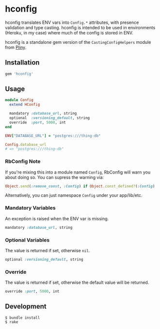 # hconfig

hconfig translates ENV vars into `Config.*` attributes, with presence
validation and type casting. hconfig is intended to be used in
environments (Heroku, in my case) where much of the config is stored in ENV.

hconfig is a standalone gem version of the `CastingConfigHelpers` module from
[Pliny](https://github.com/interagent/pliny).

## Installation

```ruby
gem 'hconfig'
```

## Usage

```ruby
module Config
  extend HConfig

  mandatory :database_url, string
  optional  :versioning_default, string
  override  :port, 5000, int
end

ENV["DATABASE_URL"] = "postgres:///thing-db"

Config.database_url
# => "postgres:///thing-db"
```

### RbConfig Note

If you're mixing this into a module named `Config`, RbConfig will warn you 
about doing so. You can supress the warning via:

```ruby
Object.send(:remove_const, :Config) if Object.const_defined?(:Config)
```

Alternatively, you can just namespace `Config` under your app/lib/etc.

### Mandatory Variables

An exception is raised when the ENV var is missing.

```ruby
mandatory :database_url, string
```

### Optional Variables

The value is returned if set, otherwise `nil`.

```ruby
optional :versioning_default, string
```

### Override

The value is returned if set, otherwise the default value will be
returned.

```ruby
override :port, 5000, int
```

## Development

```
$ bundle install
$ rake
```

